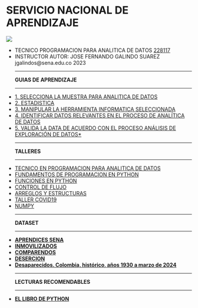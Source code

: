 # SERVICIO NACIONAL DE APRENDIZAJE
<link href="http://siomi.datasena.com/analitica/Estilo.css" rel="stylesheet" type="text/css" />

<img src="https://blogger.googleusercontent.com/img/a/AVvXsEimdqxynaYJeDRuTUp3lzEWFnnQSC2KTVSxvnV70I2eZ5tOCfjwdNnExSTSm2tCf1xBFHVHwsN80OCpDCO0J80UTNWxPC86s7s5aB8rnizg7guNowqTxhr5Fd9WH48n7pn8uLZNFTgXuSGUH6BNncmfQEpOz9pAe_T0zD8n2-aGZk8-C_l6GWk-aq60fQ=s960">
<ul>
<li>TECNICO PROGRAMACION PARA ANALITICA DE DATOS <a href="https://drive.google.com/file/d/1LcHP7Mctn9Dg-kLbnIaRt6C53CYPYYYl/view" targe="xxx">228117</a></li>
<li>INSTRUCTOR AUTOR: JOSE FERNANDO GALINDO SUAREZ jgalindos@sena.edu.co 2023</li>
<hr>
<b>GUIAS DE APRENDIZAJE</B><hr>
<li><a href="https://drive.google.com/file/d/11rW7SvwFMTOOEitF0ZGdnkeWDDh6WH1A/view?usp=share_link" targe="xxx">1. SELECCIONA LA MUESTRA PARA ANALITICA DE DATOS</a></li>
<li><a href="https://drive.google.com/file/d/1_tQyWw96DumafWJ4EvPl7CaOvERY86eO/view?usp=share_link" targe="xxx">2. ESTADISTICA</a></li>
<li><a href="https://drive.google.com/file/d/1q7p6H6p0b2qGBzMiB01tSVIsbx7rAzJ_/view?usp=drive_link" targe="xxx">3. MANIPULAR LA HERRAMIENTA INFORMATICA SELECCIONADA</a></li>
<li><a class="a1" href="https://drive.google.com/file/d/1LaQabxzTFofB6fBY3hNsYCMUr6PodXdy/view?usp=sharing" targe="xxx">4. IDENTIFICAR DATOS RELEVANTES EN EL PROCESO DE ANALÍTICA DE DATOS</a></li>
<li><a href="https://drive.google.com/file/d/18ZZ6S_Bzv6fZ4Azpc1ADcv7cTnGYcLJN/view?usp=sharing" id="a1" targe="_blank">5. VALIDA LA DATA DE ACUERDO CON EL PROCESO ANÁLISIS DE EXPLORACIÓN DE DATOS*</a></li>
<hr><b>TALLERES</B><hr>
<li><a href="https://www.youtube.com/embed/YPofXmlFabg" targe="xxx">TECNICO EN PROGRAMACION PARA ANALITICA DE DATOS</a></li>
<li><a href="https://drive.google.com/file/d/1wL6xNDM0HrNTlK3YJvYctV-5x9ZZeqe3/view?usp=sharing" targe="xxx">FUNDAMENTOS DE PROGRAMACION EN PYTHON</a></li>
<li><a href="https://drive.google.com/file/d/18t2xflqIQiK3g0pLE0EhBD_uRvPi9_Xr/view?usp=sharing" targe="xxx">FUNCIONES EN PYTHON</a></li>
<li><a href="https://drive.google.com/file/d/1ADTlnLjwlNILdJb_kMi_leDIbOTWpcTJ/view?usp=sharing" targe="xxx">CONTROL DE FLUJO</a></li>
<li><a href="https://drive.google.com/file/d/1RuNb3ZfqE8HQ6R8_vXWLO5GuMVxuZ5xC/view" targe="xxx">ARREGLOS Y ESTRUCTURAS</a></li>
<li><a href="https://drive.google.com/file/d/1eXRbJWvOsFc6Hr-Wmz4RwBHyDy-BdLP_/view?usp=drive_link" targe="xxx">TALLER COVID19</a></li>
<li><a href="https://drive.google.com/file/d/14XIGBLMQ2f1WuDAAg-6ZugUelMykw1W2/view" targe="xxx">NUMPY</a></li>
<hr><b>DATASET<b><hr>
<li><a href="https://www.google.com/url?q=https://www.datos.gov.co/Trabajo/PROGRAMACI-N-ESPEC-FICA-DE-CURSOS-LARGOS-ESPECIALE/vv8g-8u9u/data_preview&sa=D&source=calendar&usd=2&usg=AOvVaw3E0uOLwBwU1Nf8vjNaOriQ" targe="xxx">APRENDICES SENA</a></li>
<li><a href="https://www.datos.gov.co/Funci-n-p-blica/Informaci-n-estad-stica-de-inmovilizaci-n-veh-culo/9ca5-mr3p/data_preview" targe="xxx">INMOVILIZADOS</a></li>
<li><a href="https://www.datos.gov.co/Transporte/Comparendos-Por-Infracciones-De-Transito/mafe-xrm6/data_preview" targe="xxx">COMPARENDOS</a></li>
<li><a href="https://www.datos.gov.co/Trabajo/DESERCION-DE-LA-FORMACI-N-PROFESIONAL-INTEGRAL/u4ze-bi7k/data_preview" targe="xxx">DESERCION</a></li>
<li><a href="https://www.datos.gov.co/Justicia-y-Derecho/Desaparecidos-Colombia-hist-rico-a-os-1930-a-marzo/8hqm-7fdt/data_preview" targe="xxx">Desaparecidos. Colombia, histórico, años 1930 a marzo de 2024</a></li>

<hr><b>LECTURAS RECOMENDABLES</B><hr>
<li><a href="https://ellibrodepython.com/" targe="xxx">EL LIBRO DE PYTHON</a></li>
</ul>